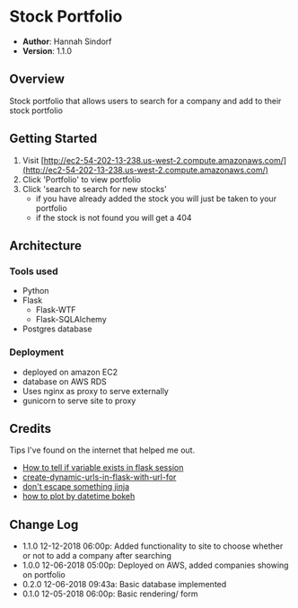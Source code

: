 # Stock Portfolio

- **Author**: Hannah Sindorf
- **Version**: 1.1.0

## Overview
Stock portfolio that allows users to search for a company and add to their stock portfolio

## Getting Started
1. Visit [http://ec2-54-202-13-238.us-west-2.compute.amazonaws.com/](http://ec2-54-202-13-238.us-west-2.compute.amazonaws.com/)
2. Click 'Portfolio' to view portfolio
3. Click 'search to search for new stocks'
    - if you have already added the stock you will just be taken to your portfolio
    - if the stock is not found you will get a 404

## Architecture

### Tools used
- Python
- Flask
  - Flask-WTF
  - Flask-SQLAlchemy
- Postgres database

### Deployment

- deployed on amazon EC2
- database on AWS RDS
- Uses nginx as proxy to serve externally
- gunicorn to serve site to proxy

## Credits
Tips I've found on the internet that helped me out.

- [How to tell if variable exists in flask session](https://stackoverflow.com/questions/28925602/how-can-i-detect-whether-a-variable-exists-in-flask-session)
- [create-dynamic-urls-in-flask-with-url-for](https://stackoverflow.com/questions/7478366/create-dynamic-urls-in-flask-with-url-for)
- [don't escape something jinja](https://stackoverflow.com/questions/3206344/passing-html-to-template-using-flask-jinja2)
- [how to plot by datetime bokeh](https://stackoverflow.com/questions/33869292/how-can-i-set-the-x-axis-as-datetimes-on-a-bokeh-plot)

## Change Log

- 1.1.0 12-12-2018 06:00p: Added functionality to site to choose whether or not to add a company after searching
- 1.0.0 12-06-2018 05:00p: Deployed on AWS, added companies showing on portfolio
- 0.2.0 12-06-2018 09:43a: Basic database implemented
- 0.1.0 12-05-2018 06:00p: Basic rendering/ form
